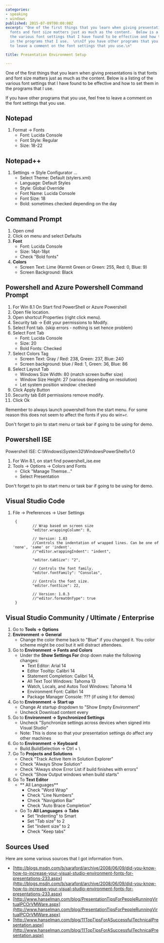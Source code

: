 ```yaml
---
categories:
- speaking
- windows
published: 2015-07-09T00:00:00Z
excerpt: "One of the first things that you learn when giving presentations is that
  fonts and font size matters just as much as the content.  Below is a listing of
  the various font settings that I have found to be effective and how to set them
  in the programs that I use.  \n\nIf you have other programs that you use, feel free
  to leave a comment on the font settings that you use.\n"

title: Presentation Environment Setup

---
```


One of the first things that you learn when giving presentations is that fonts and font size matters just as much as the content.  Below is a listing of the various font settings that I have found to be effective and how to set them in the programs that I use.  

If you have other programs that you use, feel free to leave a comment on the font settings that you use.

## Notepad

1. Format -> Fonts
	* Font: Lucida Console
	* Font Style: Regular
	* Size: 18-22


## Notepad++

1. Settings -> Style Configurator ...
	* Select Theme: Default (stylers.xml)
	* Language: Default Styles
	* Style: Global Override
	* Font Name: Lucida Console
	* Font Size: 18
	* Bold: sometimes checked depending on the day
	 
	  
## Command Prompt

1. Open cmd
1. Click on menu and select Defaults
1. **Font**
	* Font: Lucida Console
	* Size: 14pt-18pt
	* Check "Bold fonts"
1. **Colors**
	* Screen Text: Lime (Kermit Green or Green: 255, Red: 0, Blue: 9)
	* Screen Background: Black

## Powershell and Azure Powershell Command Prompt 

1. For Win 8.1 On Start find PowerShell or Azure Powershell
1. Open file location. 
1. Open shortcut Properties (right click menu). 
1. Security tab -> Edit your permissions to Modify. 
1. Select Font tab. (skip errors - nothing is set hence problem)
1.  Select Font Tab
	*  Font: Lucida Console
	*  Size: 20
	*  Bold Fonts: Checked
1. Select Colors Tag
	* Screen Text: Gray / Red: 238, Green: 237, Blue: 240
	* Screen background: blue / Red: 1, Green: 36, Blue: 86
1. Select Layout Tab
	* Windows Size Width: 80 (match screen buffer size)
	* Window Size Height: 27 (various depending on resolution) 
	* Let system position window: checked
1.  Click Apply Button
1.  Security tab Edit permissions remove modify. 
1.  Click Ok

Remember to always launch powershell from the start menu.  For some reason this does not seem to affect the fonts if you do win+r.

Don't forget to pin to start menu or task bar if going to be using for demo.

## Powershell ISE

Powershell ISE: C:\Windows\System32\WindowsPowerShell\v1.0

1. For Win 8.1, on start find powershell_ise.exe
1. Tools -> Options -> Colors and Fonts
	*  Click "Manage Themse..."
	*  Select Presentation

Don't forget to pin to start menu or task bar if going to be using for demo.

## Visual Studio Code

1. File -> Preferences -> User Settings
	
		{
				// Wrap based on screen size
				"editor.wrappingColumn": 0,	
		
				// Version: 1.03
				//Controls the indentation of wrapped lines. Can be one of 'none', 'same' or 'indent'.
				//"editor.wrappingIndent": "indent",	
				
				"editor.tabSize": "2",
	
				// Controls the font family.
				"editor.fontFamily": "Consolas",
		
				// Controls the font size.
				"editor.fontSize": 22,
	
				// Version: 1.0.3
				//"editor.formatOnType": true
		}

## Visual Studio Community / Ultimate / Enterprise

1. Go to **Tools -> Options** 
1. **Environment -> General**
	* Change the color theme back to "Blue" if you changed it.  You color scheme might be cool but it will distract attendees.
1. Go to **Environment -> Fonts and Colors**
	* Under the **Show Settings For** drop down make the following changes:
		* Text Editor: Arial 14
		* Editor Tooltip: Calibri 14
		* Statement Completion: Calibri 14,
		* All Text Tool Windows: Tahoma 13
		* Watch, Locals, and Autos Tool Windows: Tahoma 14
		* Environment Font: Calibri 14
		* Package Manager Console:  ??? (if using it for demos)
1. Go to **Environment -> Start up**
	* Change At startup dropdown to "Show Empty Environment"
	* Uncheck Download content every
1. Go to **Environment -> Synchronized Settings**
	* Uncheck "Synchronize settings across devices when signed into Visual Studio"
	* Note: This is done so that your presentation settings do affect any other machines
1. Go to **Environment -> Keyboard**
	* Build.BuildSelection -> Ctrl + \
1. Go To **Projects and Solutions**
	* Check "Track Active Item in Solution Explorer"
	* Check "Always Show Solution"
	* Check "Always show Error List if build finishes with errors"
	* Check "Show Output windows when build starts"
1. Go To **Text Editor**
	* ** All Languages**
		* Check "Word Wrap"
		* Check "Line Numbers"
		* Check "Navigation Bar"
		* Check "Auto Brace Completion"
	* Go To **All Languages -> Tabs**
		* Set "Indenting" to Smart
		* Set "Tab size" to 2
		* Set "Indent size" to 2
		* Check "Keep tabs"

## Sources Used

Here are some various sources that I got information from.

* [http://blogs.msdn.com/b/saraford/archive/2008/06/09/did-you-know-how-to-increase-your-visual-studio-environment-fonts-for-presentations-233.aspx](http://blogs.msdn.com/b/saraford/archive/2008/06/09/did-you-know-how-to-increase-your-visual-studio-environment-fonts-for-presentations-233.aspx)
* [http://www.hanselman.com/blog/PresentationTipsForPeopleRunningVirtualPCOrVMWare.aspx](http://www.hanselman.com/blog/PresentationTipsForPeopleRunningVirtualPCOrVMWare.aspx)
* [http://www.hanselman.com/blog/11TopTipsForASuccessfulTechnicalPresentation.aspx](http://www.hanselman.com/blog/11TopTipsForASuccessfulTechnicalPresentation.aspx)
